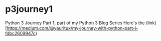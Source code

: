 # p3journey1
Python 3 Journey Part 1, part of my Python 3 Blog Series
Here's the (link)[https://medium.com/@yauritux/my-journey-with-python-part-i-fdbc2609947c)
